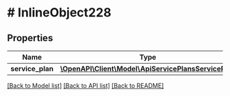 # # InlineObject228

## Properties

Name | Type | Description | Notes
------------ | ------------- | ------------- | -------------
**service_plan** | [**\OpenAPI\Client\Model\ApiServicePlansServicePlan**](ApiServicePlansServicePlan.md) |  |

[[Back to Model list]](../../README.md#models) [[Back to API list]](../../README.md#endpoints) [[Back to README]](../../README.md)
